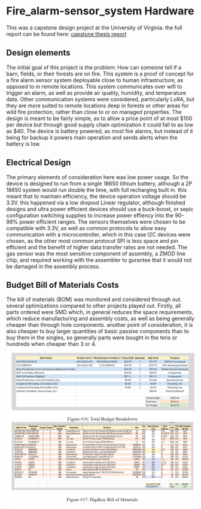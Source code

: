 # Fire_alarm-sensor_system Hardware
This was a capstone design project at the University of Virginia. 
the full report can be found here: [capstone thesis report](ECE_4440-4991-Design-Project-Final_Report.pdf)
## Design elements
The initial goal of this project is the problem: How can someone tell if a barn, fields, or their forests are on fire. This system is a proof of concept for a fire alarm sensor system deployable close to human infrastructure, as opposed to in remote locations. This system communicates over wifi to trigger an alarm, as well as provide air quality, humidity, and temperature data. Other communication systems were considered, particularly LoRA, but they are more suited to remote locations deep in forests or other areas for wild fire protection, rather than close to or on managed properties. The design is meant to be fairly simple, as to allow a price point of at most $100 per device but through good supply chain optimization it could fall to as low as $40. The device is battery powered, as most fire alarms, but instead of it being for backup it powers main operation and sends alerts when the battery is low. 

## Electrical Design
The primary elements of consideration here was low power usage. So the device is designed to run from a single 18650 lithium battery, although a 2P 18650 system would run double the time, with full recharging built in. this meant that to maintain efficiency, the device operation voltage should be 3.3V. this happened via a low dropout Linear regulator, although finished designs and ultra power efficient devices should use a buck-boost, or sepic configuration switching supplies to increase power effiency into the 90-99% power efficient ranges. The sensors themselves were chosen to be compatible with 3.3V, as well as common protocols to allow easy communication with a microcontroller, which in this case I2C devices were chosen, as the other most common protocol SPI is less space and pin efficient and the benefit of higher data transfer rates are not needed. The gas sensor was the most sensitive component of assembly, a ZMOD line chip, and required working with the assembler to gurantee that it would not be damaged in the assembly process. 

## Budget Bill of Materials Costs
The bill of materials (BOM) was monitored and considered through out. several optimizations compared to other projects played out. Firstly, all parts ordered were SMD which, in general reduces the space requirements, which reduce manufacturing and assembly costs, as well as being generally cheaper than through hole components. another point of consideration, it is also cheaper to buy larger quantities of basic passive components than to buy them in the singles, so generally parts were bought in the tens or hundreds when cheaper than 3 or 4. 
![bill of materials](budget_capture.PNG)
